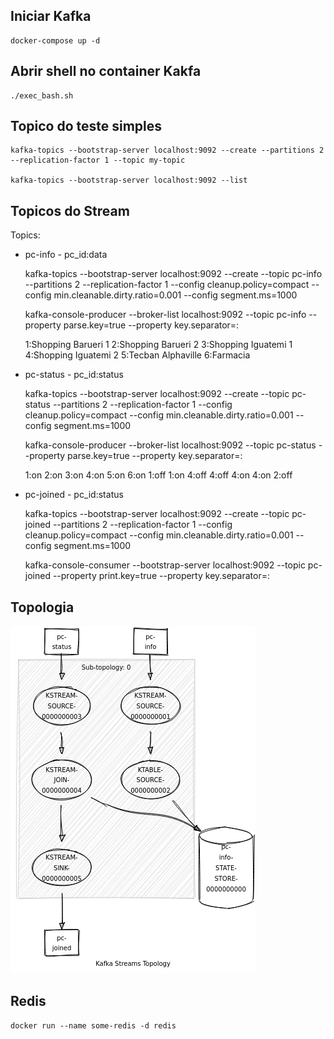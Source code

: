 
## Iniciar Kafka

    docker-compose up -d

## Abrir shell no container Kakfa

    ./exec_bash.sh

## Topico do teste simples

    kafka-topics --bootstrap-server localhost:9092 --create --partitions 2 --replication-factor 1 --topic my-topic

    kafka-topics --bootstrap-server localhost:9092 --list

## Topicos do Stream

Topics:

* pc-info - pc_id:data


    kafka-topics --bootstrap-server localhost:9092 --create --topic pc-info --partitions 2 --replication-factor 1 --config cleanup.policy=compact --config min.cleanable.dirty.ratio=0.001 --config segment.ms=1000
    
    kafka-console-producer --broker-list localhost:9092 --topic pc-info --property parse.key=true --property key.separator=:
    
    1:Shopping Barueri 1
    2:Shopping Barueri 2
    3:Shopping Iguatemi 1
    4:Shopping Iguatemi 2
    5:Tecban Alphaville
    6:Farmacia


* pc-status - pc_id:status


    kafka-topics --bootstrap-server localhost:9092 --create --topic pc-status --partitions 2 --replication-factor 1 --config cleanup.policy=compact --config min.cleanable.dirty.ratio=0.001 --config segment.ms=1000

    kafka-console-producer --broker-list localhost:9092 --topic pc-status --property parse.key=true --property key.separator=:
    
    1:on
    2:on
    3:on
    4:on
    5:on
    6:on
    1:off
    1:on
    4:off
    4:off
    4:on
    4:on
    2:off


* pc-joined - pc_id:status


    kafka-topics --bootstrap-server localhost:9092 --create --topic pc-joined --partitions 2 --replication-factor 1 --config cleanup.policy=compact --config min.cleanable.dirty.ratio=0.001 --config segment.ms=1000

    kafka-console-consumer --bootstrap-server localhost:9092 --topic pc-joined --property print.key=true --property key.separator=:

## Topologia

![Topologia](topology.png)

## Redis

    docker run --name some-redis -d redis
